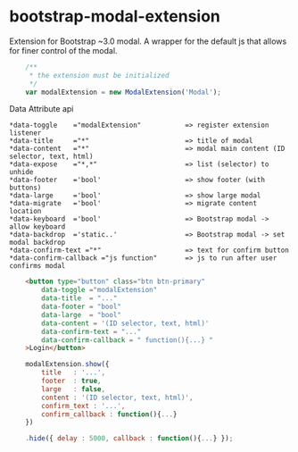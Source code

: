 # bootstrap-modal-extension
 
Extension for Bootstrap ~3.0 modal. A wrapper for the default js that allows for finer control of the modal.

```javascript
	/**
	 * the extension must be initialized
	 */
	var modalExtension = new ModalExtension('Modal');
```

Data Attribute api

	*data-toggle 	="modalExtension" 			=> register extension listener
	*data-title 	="*" 						=> title of modal
	*data-content 	="*" 						=> modal main content (ID selector, text, html)
	*data-expose 	="*,*" 						=> list (selector) to unhide
	*data-footer 	='bool'						=> show footer (with buttons)
	*data-large 	='bool'						=> show large modal
	*data-migrate 	='bool'						=> migrate content location
	*data-keyboard 	='bool'						=> Bootstrap modal -> allow keyboard
	*data-backdrop 	='static..'					=> Bootstrap modal -> set modal backdrop
	*data-confirm-text ="*" 					=> text for confirm button
	*data-confirm-callback ="js function" 		=> js to run after user confirms modal

```html
	<button type="button" class="btn btn-primary"
		data-toggle ="modalExtension"
		data-title 	= "..."
		data-footer = "bool"
        data-large 	= "bool"
		data-content = '(ID selector, text, html)'
		data-confirm-text = "..."
		data-confirm-callback = " function(){...} "
	>Login</button>             
```
```javascript
	modalExtension.show({
		title 	: '...',
		footer 	: true,
        large 	: false,
		content : '(ID selector, text, html)',
		confirm_text : '...',
		confirm_callback : function(){...}
	})

	.hide({ delay : 5000, callback : function(){...} });
```